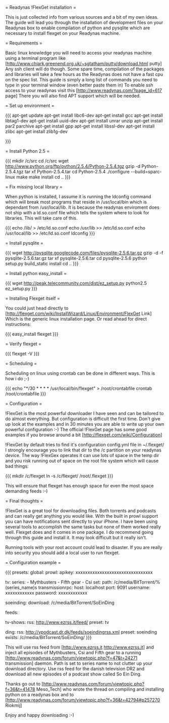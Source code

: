 = Readynas !FlexGet installation =

This is just collected info from various sources and a bit of my own ideas. The guide will lead you through the installation of development files on your Readynas box to enable compilation of python and pysqlite which are necessary to install flexget on your Readynas machine.

= Requirements =

Basic linux knowledge you will need to access your readynas machine using a terminal program like [http://www.chiark.greenend.org.uk/~sgtatham/putty/download.html putty] Any ssh client will do though. Some spare time, compilation of the packages and libraries will take a few hours as the Readynas does not have a fast cpu on the spec list. This guide is simply a long list of commands you need to type in your terminal window (even better paste them in) To enable ssh access to your readynas visit this [http://www.readynas.com/?page_id=617 page] There you will also find APT support which will be needed.

= Set up environment =

{{{
apt-get update
apt-get install libc6-dev
apt-get install gcc
apt-get install libtag1-dev
apt-get install uuid-dev
apt-get install unrar unzip
apt-get install par2 parchive
apt-get install gpp
apt-get install libssl-dev
apt-get install zlibc
apt-get install zlib1g-dev

}}}

= Install Python 2.5 =

{{{
mkdir /c/src
cd /c/src
wget http://www.python.org/ftp/python/2.5.4/Python-2.5.4.tgz
gzip -d Python-2.5.4.tgz
tar xf Python-2.5.4.tar
cd Python-2.5.4
./configure --build=sparc-linux
make
make install
cd ..
}}}

= Fix missing local library =

When python is installed, I assume it is running the ldconfig command which will break most programs that reside in /usr/local/bin which is dependant from /usr/local/lib. It is because the readynas enviroment does not ship with a ld.so.conf file which tells the system where to look for libraries. This will take care of this.

{{{
echo /lib/ > /etc/ld.so.conf
echo /usr/lib >> /etc/ld.so.conf
echo /usr/local/lib >> /etc/ld.so.conf
ldconfig
}}}

= Install pysqlite =

{{{
wget http://pysqlite.googlecode.com/files/pysqlite-2.5.6.tar.gz
gzip -d -f pysqlite-2.5.6.tar.gz
tar xf pysqlite-2.5.6.tar
cd pysqlite-2.5.6
python setup.py build_static install
cd ..
}}}

= Install python easy_install =

{{{
wget http://peak.telecommunity.com/dist/ez_setup.py
python2.5 ez_setup.py
}}}

= Installing Flexget itself =

You could just head directly to [http://flexget.com/wiki/InstallWizard/Linux/Environment/FlexGet Link] Which is the generic linux installation page. Or read ahead for direct instructions:

{{{
easy_install flexget
}}}

= Verify flexget =

{{{
flexget -V
}}}

= Scheduling =

Scheduling on linux using crontab can be done in different ways. This is how i do ;-)

{{{
echo "*/30 * * * * /usr/local/bin/flexget" > /root/crontabfile
crontab /root/crontabfile
}}}

= Configuration =

!FlexGet is the most powerful downloader I have seen and can be tailored to do almost everything. But configuration is difficult the first time. Don't give up look at the examples and in 30 minutes you are able to write up your own powerful configuration :-) The official !FlexGet page has some good examples if you browse around a bit 
[http://flexget.com/wiki/Configuration]

!FlexGet by default tries to find it's configuration config.yml file in ~/.flexget/
I strongly encourage you to link that dir to the /c partition on your readynas device. The way !FlexGex operates it can use lots of space in the temp dir and you risk running out of space on the root file system which will cause bad things:

{{{
mkdir /c/flexget
ln -s /c/flexget/ /root/.flexget
}}}

This will ensure that flexget has enough space for even the most space demanding feeds :-)

= Final thoughts =

!FlexGet is a great tool for downloading files. Both torrents and podcasts and can really get anything you would like. With the built in prowl support you can have notifications sent directly to your iPhone. I have been using several tools to accomplish the same tasks but none of them worked really well. Flexget does and it comes in one package. I do recommend going through this guide and install it. It may look difficult but it really isn't. 

Running tools with your root account could lead to disaster. If you are really into security you should add a local user to run flexget.

= Configuration example =

{{{
presets:
  global:
    prowl:
      apikey: xxxxxxxxxxxxxxxxxxxxxxxxxxxxxxxx

  tv:
    series:
      - Mythbusters
      - Fifth gear
      - Csi
    set:
      path: /c/media/BitTorrent/%(series_name)s
    transmissionrpc:
      host: localhost
      port: 9091
      username: xxxxxxxxxxxx
      password: xxxxxxxxxxxx

  soeinding:
    download: /c/media/BitTorrent/SoEinDing

feeds:

  tv-shows:
    rss: http://www.ezrss.it/feed/
    preset: tv

ding:
    rss: http://vpodcast.dr.dk/feeds/soeindingrss.xml
    preset: soeinding
    exists: /c/media/BitTorrent/SoEinDing/
}}}

This will use rss feed from [http://www.ezrss.it http://www.ezrss.it] and inject all episodes of Mythbusters, Csi and Fifth gear to a running [http://www.readynas.com/forum/viewtopic.php?f=47&t=24271 transmission] daemon. Path is set to series name to not clutter up your download directory. Use rss feed for the danish television DR2 and download all new episodes of a podcast show called So Ein Ding.

Thanks go out to [http://www.readynas.com/forum/viewtopic.php?f=36&t=41478 Meso_Tech] who wrote the thread on compiling and installing python on a readynas box and to [http://www.readynas.com/forum/viewtopic.php?f=36&t=42794#p257270 Riokmij]

Enjoy and happy downloading :-)
